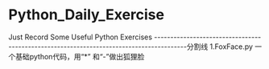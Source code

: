 # Python_Daily_Exercise
Just Record Some Useful Python Exercises
----------------------------------------------------------------------------------------分割线
1.FoxFace.py
一个基础python代码，用“*” 和“-”做出狐狸脸
